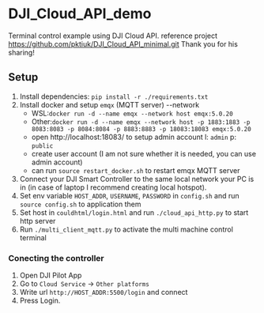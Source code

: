 # DJI_Cloud_API_demo

Terminal control example using DJI Cloud API.
reference project https://github.com/pktiuk/DJI_Cloud_API_minimal.git Thank you for his sharing!

## Setup

1. Install dependencies: `pip install -r ./requirements.txt`
2. Install docker and setup `emqx` (MQTT server)   --network
    - WSL:`docker run -d --name emqx --network host emqx:5.0.20`
    - Other:`docker run -d --name emqx --network host -p 1883:1883 -p 8083:8083 -p 8084:8084 -p 8883:8883 -p 18083:18083 emqx:5.0.20`
    - open http://localhost:18083/ to setup admin account l: `admin` p: `public`
    - create user account (I am not sure whether it is needed, you can use admin account)
    - can run `source restart_docker.sh` to restart emqx MQTT server
3. Connect your DJI Smart Controller to the same local network your PC is in (in case of laptop I recommend creating local hotspot).
4. Set env variable `HOST_ADDR`, `USERNAME`, `PASSWORD` in `config.sh` and run `source config.sh` to application them
5. Set host in `couldhtml/login.html` and run `./cloud_api_http.py` to start http server
6. Run `./multi_client_mqtt.py` to activate the multi machine control terminal

### Conecting the controller

1. Open DJI Pilot App
2. Go to `Cloud Service` -> `Other platforms`
3. Write url `http://HOST_ADDR:5500/login` and connect
4. Press Login.
